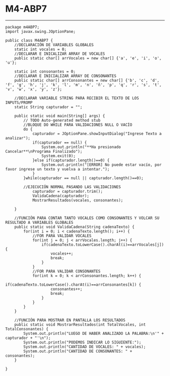 # M4-ABP7

---

    package m4ABP7;
    import javax.swing.JOptionPane;

    public class M4ABP7 {
        //DECLARACIÓN DE VARIABLES GLOBALES
        static int vocales = 0;
        //DECLARAR E INICALIZAR ARRAY DE VOCALES
        public static char[] arrVocales = new char[] {'a', 'e', 'i', 'o', 'u'};

        static int consonantes = 0;
        //DECLARAR E INICIALIZAR ARRAY DE CONSONANTES
        public static char[] arrConsonantes = new char[] {'b', 'c', 'd', 'f', 'g', 'h', 'j', 'k', 'l', 'm', 'n', 'ñ', 'p', 'q', 'r', 's', 't', 'v', 'w', 'x', 'y', 'z'};

        //DECLARAR VARIABLE STRING PARA RECIBIR EL TEXTO DE LOS INPUTS/PROMP
        static String capturador = "";

        public static void main(String[] args) {
            // TODO Auto-generated method stub
            //BLOQUE DO WHILE PARA VALIDACIONES NULL O VACÍO
            do {
                capturador = JOptionPane.showInputDialog("Ingrese Texto a analizar");
                if(capturador == null) {
                    System.out.println("**Ha presionado Cancelar**\nPrograma Finalizado");
                    System.exit(0);
                }else if(capturador.length()==0) {
                    System.out.println("[ERROR] No puede estar vacío, por favor ingrese un texto y vuelva a intentar.");
                }
            }while(capturador == null || capturador.length()==0);

            //EJECUCIÓN NORMAL PASANDO LAS VALIDACIONES
                capturador = capturador.trim();
                ValidaCadena(capturador);
                MostrarResultados(vocales, consonantes);

        }

        //FUNCIÓN PARA CONTAR TANTO VOCALES COMO CONSONANTES Y VOLCAR SU RESULTADO A VARIABLES GLOBALES
        public static void ValidaCadena(String cadenaTexto) {
            for(int i = 0; i < cadenaTexto.length(); i++) {
                //FOR PARA VALIDAR VOCALES
                for(int j = 0; j < arrVocales.length; j++) {
                    if(cadenaTexto.toLowerCase().charAt(i)==arrVocales[j]) {
                        vocales++;
                        break;
                    }
                }
                //FOR PARA VALIDAR CONSONANTES
                for(int k = 0; k < arrConsonantes.length; k++) {
                    if(cadenaTexto.toLowerCase().charAt(i)==arrConsonantes[k]) {
                        consonantes++;
                        break;
                    }
                }
            }
        }

        //FUNCIÓN PARA MOSTRAR EN PANTALLA LOS RESULTADOS
        public static void MostrarResultados(int TotalVocales, int TotalConsonantes) {
            System.out.println("LUEGO DE HABER ANALIZADO LA PALABRA:\n'" + capturador + "'\n");
            System.out.println("PODEMOS INDICAR LO SIGUIENTE:");
            System.out.println("CANTIDAD DE VOCALES: " + vocales);
            System.out.println("CANTIDAD DE CONSONANTES: " +  consonantes);
        }

    }
